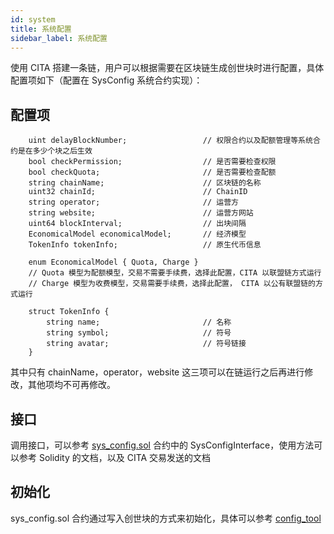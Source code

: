 ```yaml
---
id: system
title: 系统配置
sidebar_label: 系统配置
---
```


使用 CITA 搭建一条链，用户可以根据需要在区块链生成创世块时进行配置，具体配置项如下（配置在 SysConfig 系统合约实现）：

## 配置项

```solidity
    uint delayBlockNumber;                 // 权限合约以及配额管理等系统合约是在多少个块之后生效
    bool checkPermission;                  // 是否需要检查权限
    bool checkQuota;                       // 是否需要检查配额
    string chainName;                      // 区块链的名称
    uint32 chainId;                        // ChainID
    string operator;                       // 运营方
    string website;                        // 运营方网站
    uint64 blockInterval;                  // 出块间隔
    EconomicalModel economicalModel;       // 经济模型
    TokenInfo tokenInfo;                   // 原生代币信息

    enum EconomicalModel { Quota, Charge }
    // Quota 模型为配额模型，交易不需要手续费，选择此配置，CITA 以联盟链方式运行
    // Charge 模型为收费模型，交易需要手续费，选择此配置， CITA 以公有联盟链的方式运行

    struct TokenInfo {
        string name;                       // 名称
        string symbol;                     // 符号
        string avatar;                     // 符号链接
    }
```

其中只有 chainName，operator，website 这三项可以在链运行之后再进行修改，其他项均不可再修改。

## 接口

调用接口，可以参考 [sys_config.sol](https://github.com/cryptape/cita/blob/develop/scripts/contracts/src/system/sys_config.sol#L6) 合约中的 SysConfigInterface，使用方法可以参考 Solidity 的文档，以及 CITA 交易发送的文档

## 初始化

sys_config.sol 合约通过写入创世块的方式来初始化，具体可以参考 [config_tool](./chain/config_tool)
